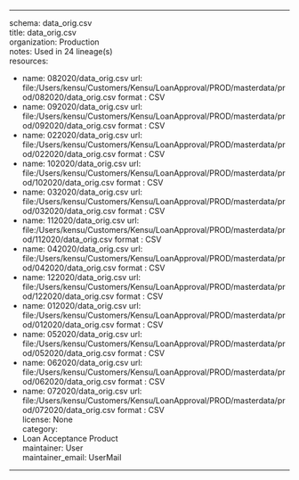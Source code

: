 


---  
schema: data_orig.csv  
title: data_orig.csv  
organization: Production  
notes: Used in 24 lineage(s)  
resources:  
  - name: 082020/data_orig.csv 
    url: file:/Users/kensu/Customers/Kensu/LoanApproval/PROD/masterdata/prod/082020/data_orig.csv 
    format : CSV  
  - name: 092020/data_orig.csv 
    url: file:/Users/kensu/Customers/Kensu/LoanApproval/PROD/masterdata/prod/092020/data_orig.csv 
    format : CSV  
  - name: 022020/data_orig.csv 
    url: file:/Users/kensu/Customers/Kensu/LoanApproval/PROD/masterdata/prod/022020/data_orig.csv 
    format : CSV  
  - name: 102020/data_orig.csv 
    url: file:/Users/kensu/Customers/Kensu/LoanApproval/PROD/masterdata/prod/102020/data_orig.csv 
    format : CSV  
  - name: 032020/data_orig.csv 
    url: file:/Users/kensu/Customers/Kensu/LoanApproval/PROD/masterdata/prod/032020/data_orig.csv 
    format : CSV  
  - name: 112020/data_orig.csv 
    url: file:/Users/kensu/Customers/Kensu/LoanApproval/PROD/masterdata/prod/112020/data_orig.csv 
    format : CSV  
  - name: 042020/data_orig.csv 
    url: file:/Users/kensu/Customers/Kensu/LoanApproval/PROD/masterdata/prod/042020/data_orig.csv 
    format : CSV  
  - name: 122020/data_orig.csv 
    url: file:/Users/kensu/Customers/Kensu/LoanApproval/PROD/masterdata/prod/122020/data_orig.csv 
    format : CSV  
  - name: 012020/data_orig.csv 
    url: file:/Users/kensu/Customers/Kensu/LoanApproval/PROD/masterdata/prod/012020/data_orig.csv 
    format : CSV  
  - name: 052020/data_orig.csv 
    url: file:/Users/kensu/Customers/Kensu/LoanApproval/PROD/masterdata/prod/052020/data_orig.csv 
    format : CSV  
  - name: 062020/data_orig.csv 
    url: file:/Users/kensu/Customers/Kensu/LoanApproval/PROD/masterdata/prod/062020/data_orig.csv 
    format : CSV  
  - name: 072020/data_orig.csv 
    url: file:/Users/kensu/Customers/Kensu/LoanApproval/PROD/masterdata/prod/072020/data_orig.csv 
    format : CSV  
license: None  
category:
  - Loan Acceptance Product  
maintainer: User  
maintainer_email: UserMail  
---